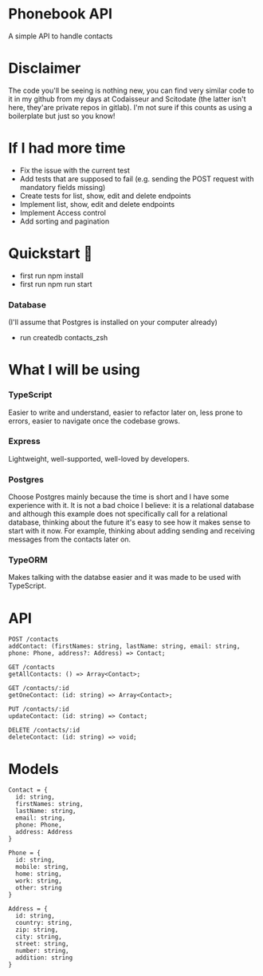 # Phonebook API <br>

A simple API to handle contacts

# Disclaimer

The code you'll be seeing is nothing new, you can find very similar code to it in my github from my days at Codaisseur and Scitodate (the latter isn't here, they'are private repos in gitlab). I'm not sure if this counts as using a boilerplate but just so you know! 

# If I had more time
* Fix the issue with the current test
* Add tests that are supposed to fail (e.g. sending the POST request with mandatory fields missing)
* Create tests for list, show, edit and delete endpoints
* Implement list, show, edit and delete endpoints
* Implement Access control
* Add sorting and pagination

# Quickstart 🚀

* first run npm install <br>
* first run npm run start <br>

### Database 
(I'll assume that Postgres is installed on your computer already) <br>
* run createdb contacts_zsh <br>
    
# What I will be using 

  ### TypeScript
  Easier to write and understand, easier to refactor later on, less prone to errors, easier to navigate once the codebase grows.
   
  ### Express
  Lightweight, well-supported, well-loved by developers.
  
  ### Postgres
  Choose Postgres mainly because the time is short and I have some experience with it. It is not a bad choice I believe: it is a relational database and although this example does not specifically call for a relational database, thinking about the future it's easy to see how it makes sense to start with it now. For example, thinking about adding sending and receiving messages from the contacts later on.
    
  ### TypeORM
  Makes talking with the databse easier and it was made to be used with TypeScript.

# API
```
POST /contacts
addContact: (firstNames: string, lastName: string, email: string, phone: Phone, address?: Address) => Contact;

GET /contacts
getAllContacts: () => Array<Contact>;

GET /contacts/:id
getOneContact: (id: string) => Array<Contact>;

PUT /contacts/:id
updateContact: (id: string) => Contact;

DELETE /contacts/:id
deleteContact: (id: string) => void;

```
# Models

  ```
  Contact = {
    id: string,
    firstNames: string,
    lastName: string,
    email: string,
    phone: Phone,
    address: Address
  }

  Phone = {
    id: string,
    mobile: string,
    home: string,
    work: string,
    other: string
  }
    
  Address = {
    id: string,
    country: string,
    zip: string,
    city: string,
    street: string,
    number: string,
    addition: string
  }
